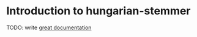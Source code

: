 # Introduction to hungarian-stemmer

TODO: write [great documentation](http://jacobian.org/writing/what-to-write/)
